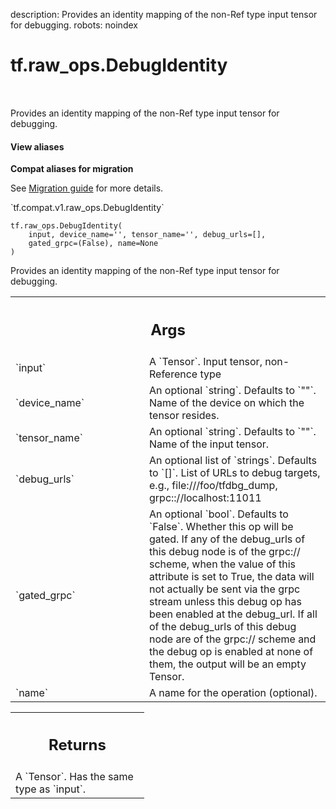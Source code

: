 description: Provides an identity mapping of the non-Ref type input tensor for debugging.
robots: noindex

# tf.raw_ops.DebugIdentity

<!-- Insert buttons and diff -->

<table class="tfo-notebook-buttons tfo-api nocontent" align="left">

</table>



Provides an identity mapping of the non-Ref type input tensor for debugging.

<section class="expandable">
  <h4 class="showalways">View aliases</h4>
  <p>
<b>Compat aliases for migration</b>
<p>See
<a href="https://www.tensorflow.org/guide/migrate">Migration guide</a> for
more details.</p>
<p>`tf.compat.v1.raw_ops.DebugIdentity`</p>
</p>
</section>

<pre class="devsite-click-to-copy prettyprint lang-py tfo-signature-link">
<code>tf.raw_ops.DebugIdentity(
    input, device_name=&#x27;&#x27;, tensor_name=&#x27;&#x27;, debug_urls=[],
    gated_grpc=(False), name=None
)
</code></pre>



<!-- Placeholder for "Used in" -->

Provides an identity mapping of the non-Ref type input tensor for debugging.

<!-- Tabular view -->
 <table class="responsive fixed orange">
<colgroup><col width="214px"><col></colgroup>
<tr><th colspan="2"><h2 class="add-link">Args</h2></th></tr>

<tr>
<td>
`input`
</td>
<td>
A `Tensor`. Input tensor, non-Reference type
</td>
</tr><tr>
<td>
`device_name`
</td>
<td>
An optional `string`. Defaults to `""`.
Name of the device on which the tensor resides.
</td>
</tr><tr>
<td>
`tensor_name`
</td>
<td>
An optional `string`. Defaults to `""`.
Name of the input tensor.
</td>
</tr><tr>
<td>
`debug_urls`
</td>
<td>
An optional list of `strings`. Defaults to `[]`.
List of URLs to debug targets, e.g.,
  file:///foo/tfdbg_dump, grpc:://localhost:11011
</td>
</tr><tr>
<td>
`gated_grpc`
</td>
<td>
An optional `bool`. Defaults to `False`.
Whether this op will be gated. If any of the debug_urls of this
  debug node is of the grpc:// scheme, when the value of this attribute is set
  to True, the data will not actually be sent via the grpc stream unless this
  debug op has been enabled at the debug_url. If all of the debug_urls of this
  debug node are of the grpc:// scheme and the debug op is enabled at none of
  them, the output will be an empty Tensor.
</td>
</tr><tr>
<td>
`name`
</td>
<td>
A name for the operation (optional).
</td>
</tr>
</table>



<!-- Tabular view -->
 <table class="responsive fixed orange">
<colgroup><col width="214px"><col></colgroup>
<tr><th colspan="2"><h2 class="add-link">Returns</h2></th></tr>
<tr class="alt">
<td colspan="2">
A `Tensor`. Has the same type as `input`.
</td>
</tr>

</table>

